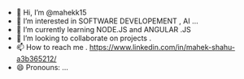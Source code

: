 - 👋 Hi, I’m @mahekk15
- 👀 I’m interested in SOFTWARE DEVELOPEMENT , AI ...
- 🌱 I’m currently learning NODE.JS and ANGULAR .JS
- 💞️ I’m looking to collaborate on projects .
- 📫 How to reach me . https://www.linkedin.com/in/mahek-shahu-a3b365212/
- 😄 Pronouns: ...

<!---
mahekk15/mahekk15 is a ✨ special ✨ repository because its `README.md` (this file) appears on your GitHub profile.
You can click the Preview link to take a look at your changes.
--->
